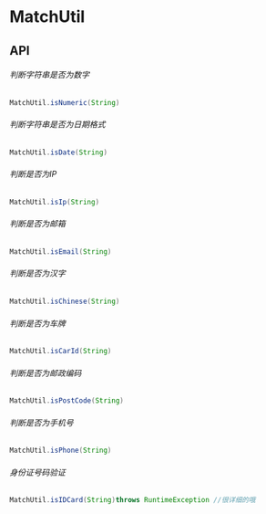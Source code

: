 # MatchUtil
  
## API
###### 判断字符串是否为数字
```JAVA
MatchUtil.isNumeric(String)
```
###### 判断字符串是否为日期格式
```JAVA
MatchUtil.isDate(String)
```
###### 判断是否为IP
```JAVA
MatchUtil.isIp(String)
```
###### 判断是否为邮箱
```JAVA
MatchUtil.isEmail(String)
```
###### 判断是否为汉字
```JAVA
MatchUtil.isChinese(String)
```
###### 判断是否为车牌
```JAVA
MatchUtil.isCarId(String)
```
###### 判断是否为邮政编码
```JAVA
MatchUtil.isPostCode(String)
```
###### 判断是否为手机号
```JAVA
MatchUtil.isPhone(String)
```
###### 身份证号码验证
```JAVA
MatchUtil.isIDCard(String)throws RuntimeException //很详细的哦
```